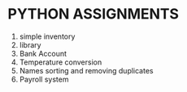 # PYTHON ASSIGNMENTS
1. simple inventory
2. library
3. Bank Account
4. Temperature conversion
5. Names sorting and removing duplicates
6. Payroll system
